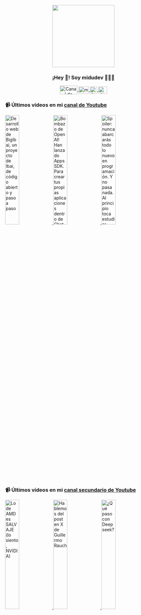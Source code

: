 <p align="center" width="300">
   <img align="center" width="200" src="https://user-images.githubusercontent.com/1561955/106762302-fda9de00-6635-11eb-99be-3ef744e60c0e.png" />
   <h3 align="center">¡Hey 👋! Soy midudev 👨🏻‍💻</h3>
</p>

<p align="center">
   <a href="https://twitch.tv/midudev" target="blank">
    <img align="center" src="https://upload.wikimedia.org/wikipedia/commons/c/ce/Twitch_logo_2019.svg" alt="Canal de Twitch de midudev" height="28px" width="56px" />
  </a>
  <span style="width: 8px;"> </span>
   <a href="https://youtube.com/midudev" target="blank">
    <img align="center" src="https://upload.wikimedia.org/wikipedia/commons/0/09/YouTube_full-color_icon_%282017%29.svg" alt="midudev" height="23px" width="33px" />
  </a>
  <span style="width: 8px;"> </span>
  <a href="https://instagram.com/midu.dev" target="blank">
    <img align="center" src="https://upload.wikimedia.org/wikipedia/commons/e/e7/Instagram_logo_2016.svg" alt="Canal de Instagram de midu.dev" height="23px" width="23px" />
  </a>
  <span style="width: 8px;"> </span>
  <a href="https://twitter.com/midudev" target="blank">
    <img align="center" src="https://upload.wikimedia.org/wikipedia/commons/thumb/6/6f/Logo_of_Twitter.svg/2491px-Logo_of_Twitter.svg.png" alt="Canal de Twitter de midudev" height="23px" width="28px" />
  </a>
</p>

### 📹 Últimos vídeos en mi [canal de Youtube](https://youtube.com/midudev?sub_confirmation=1)

<a href='https://youtu.be/whGtLc4wvzo' target='_blank'>
  <img width='30%' src='https://img.youtube.com/vi/whGtLc4wvzo/mqdefault.jpg' alt='Desarrollo web de BigIbai, un proyecto de Ibai, de código abierto y paso a paso' />
</a>
<a href='https://youtu.be/_RNidfcmW7w' target='_blank'>
  <img width='30%' src='https://img.youtube.com/vi/_RNidfcmW7w/mqdefault.jpg' alt='¡Bombazo de OpenAI! Han lanzado Apps SDK. Para crear tus propias aplicaciones dentro de ChatGPT.  ✓' />
</a>
<a href='https://youtu.be/sQwxGG7IjKs' target='_blank'>
  <img width='30%' src='https://img.youtube.com/vi/sQwxGG7IjKs/mqdefault.jpg' alt='Spoiler: nunca abarcarás todo lo nuevo en programación. Y no pasa nada.  Al principio toca estudiar' />
</a>

### 📹 Últimos vídeos en mi [canal secundario de Youtube](https://youtube.com/midulive?sub_confirmation=1)

<a href='https://youtu.be/HnRIFacGgds' target='_blank'>
  <img width='30%' src='https://img.youtube.com/vi/HnRIFacGgds/mqdefault.jpg' alt='Lo de AMD es SALVAJE (lo siento, NVIDIA)' />
</a>
<a href='https://youtu.be/ZtXan4esGtc' target='_blank'>
  <img width='30%' src='https://img.youtube.com/vi/ZtXan4esGtc/mqdefault.jpg' alt='Hablemos del post en X de Guillermo Rauch' />
</a>
<a href='https://youtu.be/3WOmfQi_kj8' target='_blank'>
  <img width='30%' src='https://img.youtube.com/vi/3WOmfQi_kj8/mqdefault.jpg' alt='¿Qué paso con Deepseek?' />
</a>